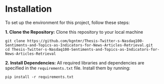 # Installation

To set up the environment for this project, follow these steps:

**1. Clone the Repository:**
Clone this repository to your local machine

```
git clone https://github.com/kgntmr/Thesis-Twitter-s-Nasdaq100-Sentiments-and-Topics-as-Indicators-for-News-Articles-Retrieval.git
cd Thesis-Twitter-s-Nasdaq100-Sentiments-and-Topics-as-Indicators-for-News-Articles-Retrieval
```

**2. Install Dependencies:**
All required libraries and dependencies are specified in the `requirements.txt` file. Install them by running:

```
pip install -r requirements.txt
```

